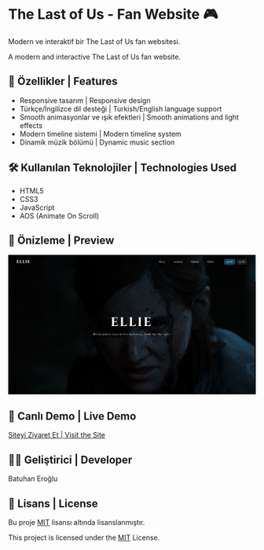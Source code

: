 # The Last of Us - Fan Website 🎮

Modern ve interaktif bir The Last of Us fan websitesi.

A modern and interactive The Last of Us fan website.

## 🌟 Özellikler | Features
- Responsive tasarım | Responsive design
- Türkçe/İngilizce dil desteği | Turkish/English language support
- Smooth animasyonlar ve ışık efektleri | Smooth animations and light effects
- Modern timeline sistemi | Modern timeline system
- Dinamik müzik bölümü | Dynamic music section

## 🛠️ Kullanılan Teknolojiler | Technologies Used
- HTML5
- CSS3
- JavaScript
- AOS (Animate On Scroll)

## 🎨 Önizleme | Preview
![Site Önizleme](images/site1.png)

## 🔗 Canlı Demo | Live Demo
[Siteyi Ziyaret Et | Visit the Site](https://hhydraaa.github.io/thelastofus)

## 👨‍💻 Geliştirici | Developer
Batuhan Eroğlu

## 📝 Lisans | License
Bu proje [MIT](LICENSE) lisansı altında lisanslanmıştır.

This project is licensed under the [MIT](LICENSE) License.
